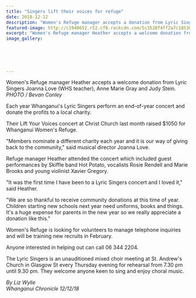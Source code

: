 ```yaml
---
title: "Singers lift their voices for refuge"
date: 2018-12-12
description: "Women's Refuge manager accepts a donation from Lyric Singers Joanna Love, Anne Marie Gray & Judy Stein..."
featured-image: http://c1940652.r52.cf0.rackcdn.com/5c3528f4ff2a7c18530003dd/Joanna-Love-chron-12-dec.jpg
excerpt: "Women's Refuge manager Heather accepts a welcome donation from Lyric Singers Joanna Love, Anne Marie Gray and Judy Stein."
image_gallery:
    
    
    
    
    
---
```


<p><span>Women's Refuge manager Heather accepts a welcome donation from Lyric Singers Joanna Love (WHS teacher), Anne Marie Gray and Judy Stein. <br /><em>PHOTO / Bevan Conley</em></span></p>
<p class="element element-paragraph">Each year Whanganui's Lyric Singers perform an end-of-year concert and donate the profits to a local charity.</p>
<p class="element element-paragraph">Their Lift Your Voices concert at Christ Church last month raised $1050 for Whanganui Women's Refuge.</p>
<p class="element element-paragraph">"Members nominate a different charity each year and it is our way of giving back to the community," said musical director Joanna Love.</p>
<p class="element element-paragraph">Refuge manager Heather attended the concert which included guest performances by Skiffle band Hot Potato, vocalists Rosie Rendell and Marie Brooks and young violinist Xavier Gregory.</p>
<p class="element element-paragraph">"It was the first time I have been to a Lyric Singers concert and I loved it," said Heather.</p>
<p class="element element-paragraph">"We are so thankful to receive community donations at this time of year. Children starting new schools next year need uniforms, books and things. It's a huge expense for parents in the new year so we really appreciate a donation like this."</p>
<p class="element element-paragraph">Women's Refuge is looking for volunteers to manage telephone inquiries and will be training new recruits in February.</p>
<p class="element element-paragraph">Anyone interested in helping out can call 06 344 2204.</p>
<p class="element element-paragraph"><span>The Lyric Singers is an unauditioned mixed choir meeting at St. Andrew's Church in Glasgow St every Thursday evening for rehearsal from 7.30 pm until 9.30 pm. They welcome anyone keen to sing and enjoy choral music.</span></p>
<p><span><em>By Liz Wylie<br />Whanganui Chronicle 12/12/18</em></span></p>

